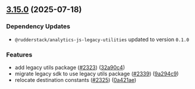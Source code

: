 ## [3.15.0](https://github.com/rudderlabs/rudder-sdk-js/compare/@rudderstack/analytics-js-integrations@3.14.3...@rudderstack/analytics-js-integrations@3.15.0) (2025-07-18)

### Dependency Updates

* `@rudderstack/analytics-js-legacy-utilities` updated to version `0.1.0`

### Features

* add legacy utils package ([#2323](https://github.com/rudderlabs/rudder-sdk-js/issues/2323)) ([32a90c4](https://github.com/rudderlabs/rudder-sdk-js/commit/32a90c4417b747f4da2b1027249ccfbab1d075fd))
* migrate legacy sdk to use legacy utils package ([#2339](https://github.com/rudderlabs/rudder-sdk-js/issues/2339)) ([9a294c9](https://github.com/rudderlabs/rudder-sdk-js/commit/9a294c9ef1c2198d7fe4752b19e831958af7902e))
* relocate destination constants ([#2325](https://github.com/rudderlabs/rudder-sdk-js/issues/2325)) ([0a421ae](https://github.com/rudderlabs/rudder-sdk-js/commit/0a421ae9f5c38556a3fa9487f16cdcea66921064))

